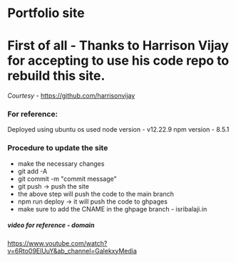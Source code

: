 # Portfolio site

# First of all - **Thanks to Harrison Vijay** for accepting to use his code repo to rebuild this site.
*Courtesy* - https://github.com/harrisonvijay

### For reference:
Deployed using ubuntu os
used node version - v12.22.9
npm version - 8.5.1

### Procedure to update the site
- make the necessary changes
- git add -A
- git commit -m "commit message"
- git push -> push the site
- the above step will push the code to the main branch
- npm run deploy -> it will push the code to ghpages
- make sure to add the CNAME in the ghpage branch - isribalaji.in

##### video for reference - domain
https://www.youtube.com/watch?v=6Rto09ElUuY&ab_channel=GalekxyMedia
